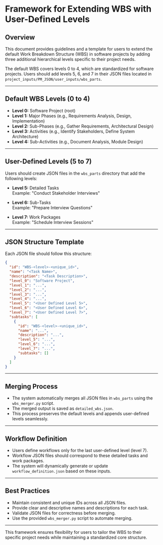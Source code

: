 # Framework for Extending WBS with User-Defined Levels

## Overview

This document provides guidelines and a template for users to extend the default Work Breakdown Structure (WBS) in software projects by adding three additional hierarchical levels specific to their project needs.

The default WBS covers levels 0 to 4, which are standardized for software projects. Users should add levels 5, 6, and 7 in their JSON files located in `project_inputs/PM_JSON/user_inputs/wbs_parts`.

---

## Default WBS Levels (0 to 4)

- **Level 0:** Software Project (root)
- **Level 1:** Major Phases (e.g., Requirements Analysis, Design, Implementation)
- **Level 2:** Sub-Phases (e.g., Gather Requirements, Architectural Design)
- **Level 3:** Activities (e.g., Identify Stakeholders, Define System Architecture)
- **Level 4:** Sub-Activities (e.g., Document Analysis, Module Design)

---

## User-Defined Levels (5 to 7)

Users should create JSON files in the `wbs_parts` directory that add the following levels:

- **Level 5:** Detailed Tasks  
  Example: "Conduct Stakeholder Interviews"

- **Level 6:** Sub-Tasks  
  Example: "Prepare Interview Questions"

- **Level 7:** Work Packages  
  Example: "Schedule Interview Sessions"

---

## JSON Structure Template

Each JSON file should follow this structure:

```json
{
  "id": "WBS-<level>-<unique_id>",
  "name": "<Task Name>",
  "description": "<Task Description>",
  "level_0": "Software Project",
  "level_1": "...",
  "level_2": "...",
  "level_3": "...",
  "level_4": "...",
  "level_5": "<User Defined Level 5>",
  "level_6": "<User Defined Level 6>",
  "level_7": "<User Defined Level 7>",
  "subtasks": [
    {
      "id": "WBS-<level>-<unique_id>",
      "name": "...",
      "description": "...",
      "level_5": "...",
      "level_6": "...",
      "level_7": "...",
      "subtasks": []
    }
  ]
}
```

---

## Merging Process

- The system automatically merges all JSON files in `wbs_parts` using the `wbs_merger.py` script.
- The merged output is saved as `detailed_wbs.json`.
- This process preserves the default levels and appends user-defined levels seamlessly.

---

## Workflow Definition

- Users define workflows only for the last user-defined level (level 7).
- Workflow JSON files should correspond to these detailed tasks and work packages.
- The system will dynamically generate or update `workflow_definition.json` based on these inputs.

---

## Best Practices

- Maintain consistent and unique IDs across all JSON files.
- Provide clear and descriptive names and descriptions for each task.
- Validate JSON files for correctness before merging.
- Use the provided `wbs_merger.py` script to automate merging.

---

This framework ensures flexibility for users to tailor the WBS to their specific project needs while maintaining a standardized core structure.
